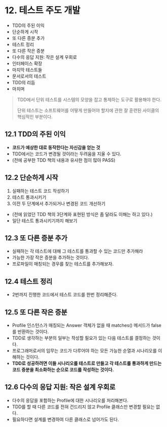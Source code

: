 # 12. 테스트 주도 개발

- TDD의 주된 이익
- 단순하게 시작
- 또 다른 증분 추가
- 테스트 정리
- 또 다른 작은 증분
- 다수의 응답 지원: 작은 설계 우회로
- 인터페이스 확장
- 마지막 테스트들
- 문서로서의 테스트
- TDD의 리듬
- 마치며

> TDD에서 단위 테스트를 시스템의 모양을 잡고 통제하는 도구로 활용해야 한다.
> 
> 단위 테스트는 소프트웨어를 어떻게 만들어야 할지에 관한 잘 훈련된 사이클의 핵심적인 부분이다.

## 12.1 TDD의 주된 이익
- **코드가 예상한 대로 동작한다는 자신감을 얻는 것**
- TDD에서는 코드가 변경될 것이라는 두려움을 지울 수 있다.
- (전에 공부한 TDD 책의 내용과 유사한 점이 많아 PASS)

## 12.2 단순하게 시작

1. 실패하는 테스트 코드 작성하기
2. 테스트 통과시키기
3. 이전 두 단계에서 추가되거나 변경된 코드 개선하기

- (전에 읽었던 TDD 책의 3단계와 표현된 방식은 좀 달라도 이해는 하고 있다.)
- 일단 테스트 통과시키기까지 해보기

## 12.3 또 다른 증분 추가
- 실패하는 각 테스트에 대해 그 테스트를 통과할 수 있는 코드만 추가해라
- 가능한 가장 작은 증분을 추가하는 것이다.
- 프로파일이 매칭되는 경우를 찾는 테스트를 추가해보자.

## 12.4 테스트 정리
- 2번까지 진행한 코드에서 테스트 코드를 한번 정리해준다.

## 12.5 또 다른 작은 증분
- Profile 인스턴스가 매칭되는 Answer 객체가 없을 때 matches() 메서드가 false를 반환하는 것이다.
- TDD로 생각하는 부분의 일부는 작성할 필요가 있는 다음 테스트를 결정하는 것이다.
- 프로그래머로서의 임무는 코드가 다루어야 하는 모든 가능한 순열과 시나리오를 이해하는 것이다.
- **TDD로 성공하려면 이들 시나리오를 테스트로 만들고 각 테스트를 통과하게 만드는 코드 증분을 최소화하는 순으로 코드를 작성하는 것이다.**

## 12.6 다수의 응답 지원: 작은 설계 우회로
- 다수의 응답을 포함하는 Profile에 대한 시나리오를 처리해본다.
- TDD를 할 때 다른 코드를 전혀 건드리지 않고 Profile 클래스만 변경할 필요는 없다.
- 필요하다면 설계를 변경하여 다른 클래스로 넘어가도 된다.
